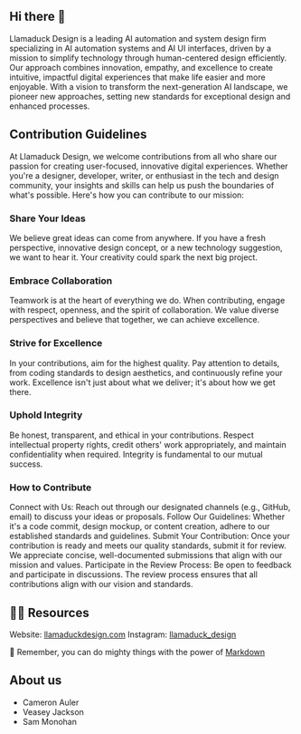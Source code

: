 ## Hi there 👋
Llamaduck Design is a leading AI automation and system design firm specializing in AI automation systems and AI UI interfaces, 
driven by a mission to simplify technology through human-centered design efficiently. Our approach combines innovation, 
empathy, and excellence to create intuitive, impactful digital experiences that make life easier and more 
enjoyable. With a vision to transform the next-generation AI landscape, we pioneer new approaches, setting new standards 
for exceptional design and enhanced processes.



## Contribution Guidelines
At Llamaduck Design, we welcome contributions from all who share our passion for creating user-focused, innovative digital experiences. Whether you're a designer, developer, writer, or enthusiast in the tech and design community, your insights and skills can help us push the boundaries of what's possible. Here's how you can contribute to our mission:

### Share Your Ideas
We believe great ideas can come from anywhere. If you have a fresh perspective, innovative design concept, or a new technology suggestion, we want to hear it. Your creativity could spark the next big project.

### Embrace Collaboration
Teamwork is at the heart of everything we do. When contributing, engage with respect, openness, and the spirit of collaboration. We value diverse perspectives and believe that together, we can achieve excellence.

### Strive for Excellence
In your contributions, aim for the highest quality. Pay attention to details, from coding standards to design aesthetics, and continuously refine your work. Excellence isn't just about what we deliver; it's about how we get there.

### Uphold Integrity
Be honest, transparent, and ethical in your contributions. Respect intellectual property rights, credit others' work appropriately, and maintain confidentiality when required. Integrity is fundamental to our mutual success.

### How to Contribute
Connect with Us: Reach out through our designated channels (e.g., GitHub, email) to discuss your ideas or proposals.
Follow Our Guidelines: Whether it's a code commit, design mockup, or content creation, adhere to our established standards and guidelines.
Submit Your Contribution: Once your contribution is ready and meets our quality standards, submit it for review. We appreciate concise, well-documented submissions that align with our mission and values.
Participate in the Review Process: Be open to feedback and participate in discussions. The review process ensures that all contributions align with our vision and standards.



## 👩‍💻 Resources
Website: [llamaduckdesign.com](https://llamaduckdesign.com/)
Instagram: [llamaduck_design](https://www.instagram.com/llamaduck_design/)


🧙 Remember, you can do mighty things with the power of [Markdown](https://docs.github.com/github/writing-on-github/getting-started-with-writing-and-formatting-on-github/basic-writing-and-formatting-syntax)



## About us
- Cameron Auler
- Veasey Jackson
- Sam Monohan
